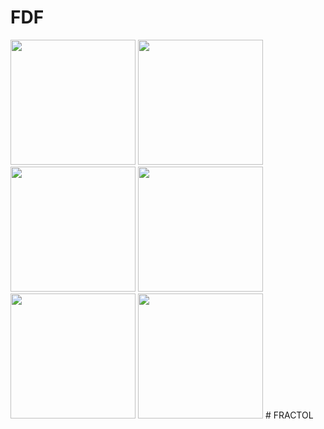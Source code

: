 # FDF
<img src="https://github.com/svelhinh/42_stages/blob/master/images/fdf/australia.png" width="200">
<img src="https://github.com/svelhinh/42_stages/blob/master/images/fdf/joconde.png" width="200">
<img src="https://github.com/svelhinh/42_stages/blob/master/images/fdf/julia.png" width="200">
<img src="https://github.com/svelhinh/42_stages/blob/master/images/fdf/mandelbrot.png" width="200">
<img src="https://github.com/svelhinh/42_stages/blob/master/images/fdf/martinique.png" width="200">
<img src="https://github.com/svelhinh/42_stages/blob/master/images/fdf/terrain.png" width="200">
# FRACTOL
